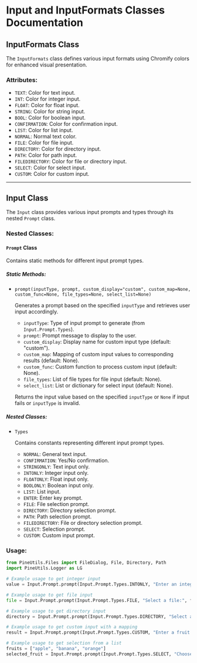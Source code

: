 # Input and InputFormats Classes Documentation

## InputFormats Class

The `InputFormats` class defines various input formats using Chromify colors for enhanced visual presentation.

### Attributes:

- `TEXT`: Color for text input.
- `INT`: Color for integer input.
- `FLOAT`: Color for float input.
- `STRING`: Color for string input.
- `BOOL`: Color for boolean input.
- `CONFIRMATION`: Color for confirmation input.
- `LIST`: Color for list input.
- `NORMAL`: Normal text color.
- `FILE`: Color for file input.
- `DIRECTORY`: Color for directory input.
- `PATH`: Color for path input.
- `FILEDIRECTORY`: Color for file or directory input.
- `SELECT`: Color for select input.
- `CUSTOM`: Color for custom input.

---

## Input Class

The `Input` class provides various input prompts and types through its nested `Prompt` class.

### Nested Classes:

#### `Prompt` Class

Contains static methods for different input prompt types.

##### Static Methods:

- `prompt(inputType, prompt, custom_display="custom", custom_map=None, custom_func=None, file_types=None, select_list=None)`

    Generates a prompt based on the specified `inputType` and retrieves user input accordingly.

    - `inputType`: Type of input prompt to generate (from `Input.Prompt.Types`).
    - `prompt`: Prompt message to display to the user.
    - `custom_display`: Display name for custom input type (default: "custom").
    - `custom_map`: Mapping of custom input values to corresponding results (default: None).
    - `custom_func`: Custom function to process custom input (default: None).
    - `file_types`: List of file types for file input (default: None).
    - `select_list`: List or dictionary for select input (default: None).

    Returns the input value based on the specified `inputType` or `None` if input fails or `inputType` is invalid.

##### Nested Classes:

- `Types`

    Contains constants representing different input prompt types.

    - `NORMAL`: General text input.
    - `CONFIRMATION`: Yes/No confirmation.
    - `STRINGONLY`: Text input only.
    - `INTONLY`: Integer input only.
    - `FLOATONLY`: Float input only.
    - `BOOLONLY`: Boolean input only.
    - `LIST`: List input.
    - `ENTER`: Enter key prompt.
    - `FILE`: File selection prompt.
    - `DIRECTORY`: Directory selection prompt.
    - `PATH`: Path selection prompt.
    - `FILEDIRECTORY`: File or directory selection prompt.
    - `SELECT`: Selection prompt.
    - `CUSTOM`: Custom input prompt.

### Usage:

```python
from PineUtils.Files import FileDialog, File, Directory, Path
import PineUtils.Logger as LG

# Example usage to get integer input
value = Input.Prompt.prompt(Input.Prompt.Types.INTONLY, "Enter an integer:")

# Example usage to get file input
file = Input.Prompt.prompt(Input.Prompt.Types.FILE, "Select a file:", file_types=[("Text Files",".txt"), ("CSV Files",".csv")])

# Example usage to get directory input
directory = Input.Prompt.prompt(Input.Prompt.Types.DIRECTORY, "Select a directory:")

# Example usage to get custom input with a mapping
result = Input.Prompt.prompt(Input.Prompt.Types.CUSTOM, "Enter a fruit:", custom_map={("apple", "Choose red"): "red", ("banana","Choose yellow"): "yellow"})

# Example usage to get selection from a list
fruits = ["apple", "banana", "orange"]
selected_fruit = Input.Prompt.prompt(Input.Prompt.Types.SELECT, "Choose a fruit:", select_list=fruits)
```
